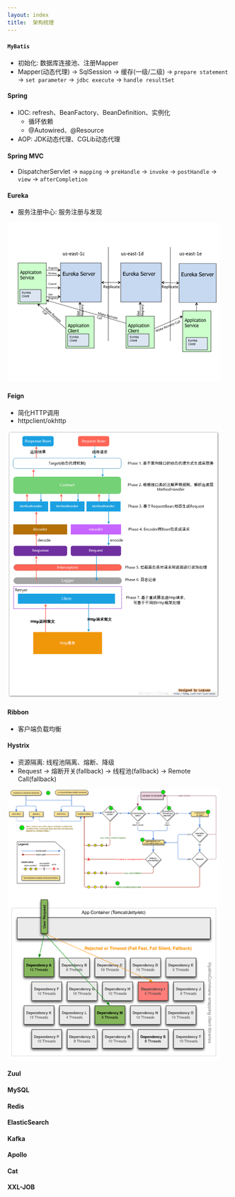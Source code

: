 ```yaml
---
layout: index
title:  架构梳理
---
```


#### ```MyBatis```

* 初始化: 数据库连接池、注册Mapper
* Mapper(动态代理) -&gt; SqlSession -&gt; 缓存(一级/二级) -&gt; `prepare statement` -&gt; `set parameter` -&gt; `jdbc execute` -&gt; `handle resultSet`

#### Spring

* IOC: refresh、BeanFactory、BeanDefinition、实例化
    * 循环依赖
    * @Autowired、@Resource
* AOP: JDK动态代理、CGLib动态代理

#### Spring MVC

* DispatcherServlet -&gt; `mapping` -&gt; `preHandle` -&gt; `invoke` -&gt; `postHandle` -&gt; `view` -&gt; `afterCompletion`

#### Eureka

* 服务注册中心: 服务注册与发现

<img src="/images/spring/eureka.png" style="width: 480px; border-width: 0px;" title="Eureka" />

#### Feign

* 简化HTTP调用
* httpclient/okhttp

<img src="/images/spring/feign.png" style="width: 480px; border-width: 0px;" title="Feign" />

#### Ribbon

* 客户端负载均衡

#### Hystrix

* 资源隔离: 线程池隔离、熔断、降级
* Request -&gt; 熔断开关(fallback) -&gt; 线程池(fallback) -&gt; Remote Call(fallback)

<img src="/images/spring/hystrix.png" style="width: 480px; border-width: 0px;" title="Hystrix" />

<img src="/images/spring/hystrix-thread.png" style="width: 480px; border-width: 0px;" title="Hystrix Thread" />

#### Zuul

#### MySQL

#### Redis

#### ElasticSearch

#### Kafka

#### Apollo

#### Cat

#### XXL-JOB
